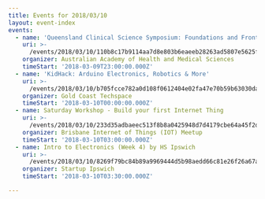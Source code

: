 ```yaml
---
title: Events for 2018/03/10
layout: event-index
events:
  - name: 'Queensland Clinical Science Symposium: Foundations and Frontiers'
    uri: >-
      /events/2018/03/10/110b8c17b9114aa7d8e803b6eaeeb28263ad5807e5625f4432d2109cda5e949b
    organizer: Australian Academy of Health and Medical Sciences
    timeStart: '2018-03-09T23:00:00.000Z'
  - name: 'KidHack: Arduino Electronics, Robotics & More'
    uri: >-
      /events/2018/03/10/b705fcce782a0d108f0612404e02fa47e70b59b63030da2744584aee23a61667
    organizer: Gold Coast Techspace
    timeStart: '2018-03-10T00:00:00.000Z'
  - name: Saturday Workshop - Build your first Internet Thing
    uri: >-
      /events/2018/03/10/233d35adbaeec513f8b8a0425948d7d4179cbe64a45f2dbf0d8c6c9b7cbdcfe5
    organizer: Brisbane Internet of Things (IOT) Meetup
    timeStart: '2018-03-10T03:00:00.000Z'
  - name: Intro to Electronics (Week 4) by HS Ipswich
    uri: >-
      /events/2018/03/10/8269f79bc84b89a9969444d5b98aedd66c81e26f26a67aafcbc41e4b27d36dd5
    organizer: Startup Ipswich
    timeStart: '2018-03-10T03:30:00.000Z'

---
```

